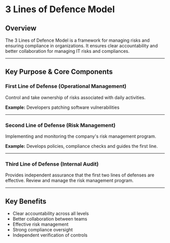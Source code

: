 # 3 Lines of Defence Model

## Overview

The 3 Lines of Defence Model is a framework for managing risks and ensuring compliance in organizations. It ensures clear accountability and better collaboration for managing IT risks and compliances.

---

## Key Purpose & Core Components

### First Line of Defense (Operational Management)

Control and take ownership of risks associated with daily activities.

**Example:** Developers patching software vulnerabilities

---

### Second Line of Defense (Risk Management)

Implementing and monitoring the company's risk management program.

**Example:** Develops policies, compliance checks and guides the first line.

---

### Third Line of Defense (Internal Audit)

Provides independent assurance that the first two lines of defenses are effective. Review and manage the risk management program.

---

## Key Benefits

- Clear accountability across all levels
- Better collaboration between teams
- Effective risk management
- Strong compliance oversight
- Independent verification of controls
